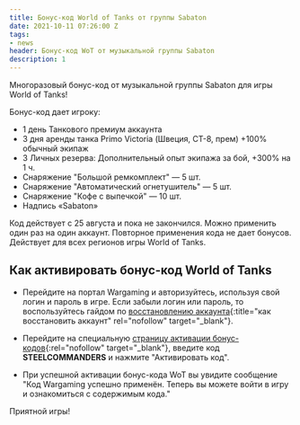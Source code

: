 ```yaml
---
title: Бонус-код World of Tanks от группы Sabaton
date: 2021-10-11 07:26:00 Z
tags:
- news
header: Бонус-код WoT от музыкальной группы Sabaton
description: 1
---
```


Многоразовый бонус-код от музыкальной группы Sabaton для игры World of Tanks!

Бонус-код дает игроку:

* 1 день Танкового премиум аккаунта
* 3 дня аренды танка Primo Victoria (Швеция, СТ-8, прем) +100% обычный экипаж
* 3 Личных резерва: Дополнительный опыт экипажа за бой, +300% на 1 ч.
* Снаряжение "Большой ремкомплект" — 5 шт.
* Снаряжение "Автоматический огнетушитель" — 5 шт.
* Снаряжение "Кофе с выпечкой" — 10 шт.
* Надпись «Sabaton»

Код действует с 25 августа и пока не закончился. Можно применить один раз на один аккаунт. Повторное применения кода не дает бонусов. Действует для всех регионов игры World of Tanks.

## Как активировать бонус-код World of Tanks

* Перейдите на портал Wargaming и авторизуйтесь, используя свой логин и пароль в игре. Если забыли логин или пароль, то воспользуйтесь гайдом по [восстановлению аккаунта](https://worldoftanks.tk/kak-vosstanovit-akkaunt-v-world-of-tanks){:title="как восстановить аккаунт" rel="nofollow" target="_blank"}. 

* Перейдите на специальную [страницу активации бонус-кодов](https://ru.wargaming.net/shop/redeem/){:rel="nofollow" target="_blank"}, введите код **STEELCOMMANDERS** и нажмите "Активировать код".

* При успешной активации бонус-кода WoT вы увидите сообщение "Код Wargaming успешно применён. Теперь вы можете войти в игру и ознакомиться с содержимым кода."

Приятной игры!
